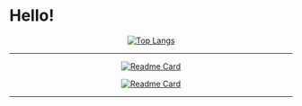 # Hello!

<div align="center">

[![Top Langs](https://github-readme-stats.vercel.app/api/top-langs/?username=darlodev&layout=compact&hide=html,css&langs_count=6&theme=react)](https://github.com/anuraghazra/github-readme-stats) 

---
  
[![Readme Card](https://github-readme-stats.vercel.app/api/pin/?username=darlodev&repo=javascript_reference&theme=react)](https://github.com/anuraghazra/github-readme-stats)
  
[![Readme Card](https://github-readme-stats.vercel.app/api/pin/?username=darlodev&repo=python_reference&theme=react)](https://github.com/anuraghazra/github-readme-stats)

---
  
</div>
